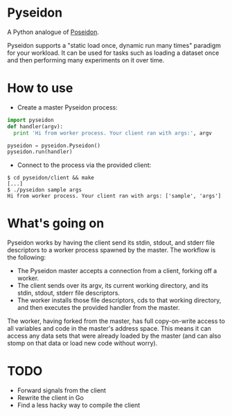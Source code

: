 # Pyseidon

A Python analogue of [Poseidon](https://github.com/stripe-ctf/poseidon).

Pyseidon supports a "static load once, dynamic run many times"
paradigm for your workload. It can be used for tasks such as loading a
dataset once and then performing many experiments on it over time.

# How to use

- Create a master Pyseidon process:

```python
import pyseidon
def handler(argv):
  print 'Hi from worker process. Your client ran with args:', argv

pyseidon = pyseidon.Pyseidon()
pyseidon.run(handler)
```

- Connect to the process via the provided client:

```shell
$ cd pyseidon/client && make
[...]
$ ./pyseidon sample args
Hi from worker process. Your client ran with args: ['sample', 'args']
```

# What's going on

Pyseidon works by having the client send its stdin, stdout, and stderr
file descriptors to a worker process spawned by the master. The
workflow is the following:

- The Pyseidon master accepts a connection from a client, forking off
  a worker.
- The client sends over its argv, its current working directory, and
  its stdin, stdout, stderr file descriptors.
- The worker installs those file descriptors, cds to that working
  directory, and then executes the provided handler from the master.

The worker, having forked from the master, has full copy-on-write
access to all variables and code in the master's address space. This
means it can access any data sets that were already loaded by the
master (and can also stomp on that data or load new code without
worry).

# TODO

- Forward signals from the client
- Rewrite the client in Go
- Find a less hacky way to compile the client
